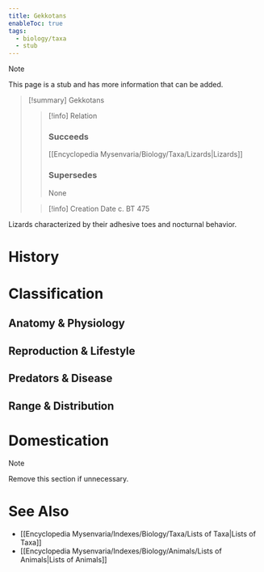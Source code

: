 ```yaml
---
title: Gekkotans
enableToc: true
tags:
  - biology/taxa
  - stub
---
```


> [!note]
> This page is a stub and has more information that can be added.

> [!summary] Gekkotans
> > [!info] Relation
> > ### Succeeds
> > [[Encyclopedia Mysenvaria/Biology/Taxa/Lizards|Lizards]]
> > ### Supersedes
> > None
>
> > [!info] Creation Date
> > c. BT 475

Lizards characterized by their adhesive toes and nocturnal behavior.
# History

# Classification
## Anatomy & Physiology

## Reproduction & Lifestyle

## Predators & Disease

## Range & Distribution

# Domestication

> [!note]
> Remove this section if unnecessary.
# See Also
- [[Encyclopedia Mysenvaria/Indexes/Biology/Taxa/Lists of Taxa|Lists of Taxa]]
- [[Encyclopedia Mysenvaria/Indexes/Biology/Animals/Lists of Animals|Lists of Animals]]